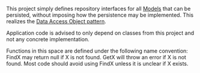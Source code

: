 This project simply defines repository interfaces for all [Models](../HVZ.Model) that can be persisted,
without imposing how the persistence may be implemented.
This realizes the [Data Access Object pattern](https://en.wikipedia.org/wiki/Data_access_object).

Application code is advised to only depend on classes from this project
 and not any concrete implementation.

Functions in this space are defined under the following name convention:
FindX may return null if X is not found.
GetX will throw an error if X is not found.
Most code should avoid using FindX unless it is unclear if X exists.